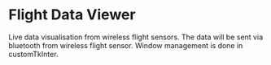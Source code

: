 # Flight Data Viewer
Live data visualisation from wireless flight sensors. The data will be sent via bluetooth from wireless flight sensor.
Window management is done in customTkInter.
